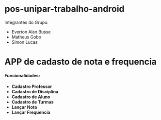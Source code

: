 # pos-unipar-trabalho-android

Integrantes do Grupo: 
 - Everton Alan Busse
 - Matheus Gobo 
 - Simon Lucas 


# APP de cadasto de nota e frequencia

<h4>Funcionalidades:<h4>
  
- Cadastro Professor 
- Cadastro de Disciplina
- Cadastro de Aluno
- Cadastro de Turmas
- Lançar Nota
- Lançar Frequencia
